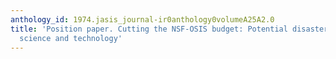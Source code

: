 ```yaml
---
anthology_id: 1974.jasis_journal-ir0anthology0volumeA25A2.0
title: 'Position paper. Cutting the NSF-OSIS budget: Potential disaster for information
  science and technology'
---
```

